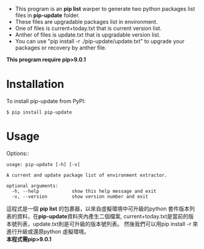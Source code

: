 * This program is an **pip list** warper to generate two python packages list files in **pip-update** folder.
* These files are upgradable packages list in environment.
* One of files is current+today.txt that is current version list.
* Anther of files is update.txt that is upgradable version list. 
* You can use "pip install -r ./pip-update/update.txt" to upgrade your packages or recovery by anther file.

**This program require pip>9.0.1**

Installation
============

To install pip-update from PyPI:

    $ pip install pip-update

Usage
=====

Options::

    usage: pip-update [-h] [-v]

    A current and update package list of environment extractor.

    optional arguments:
      -h, --help            show this help message and exit
      -v, --version         show version number and exit

這程式是一個 **pip list** 的包裹器，以來自虛擬環境中可升級的python 套件版本列表的資料，在**pip-update**資料夾內產生二個檔案, current+today.txt是當前的版本號列表，update.txt則是可升級的版本號列表。
然後我們可以用pip install -r 來進行升級或還原python 虛擬環境。  
**本程式需pip>9.0.1**
